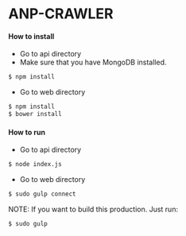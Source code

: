 # ANP-CRAWLER

#### How to install
 - Go to api directory
 - Make sure that you have MongoDB installed.
```sh
$ npm install
```
 - Go to web directory
```sh
$ npm install
$ bower install
```
#### How to run
 - Go to api directory
```sh
$ node index.js
```
 - Go to web directory
```sh
$ sudo gulp connect
```

NOTE: If you want to build this production. Just run: 
```sh
$ sudo gulp
```